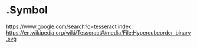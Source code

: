 # .Symbol
https://www.google.com/search?q=tesseract index: https://en.wikipedia.org/wiki/Tesseract#/media/File:Hypercubeorder_binary.svg
